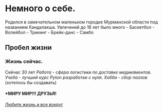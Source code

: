 # Немного о себе.
 Родился в замечательном маленьком городке Мурманской области под названием Кандалакша.
 Увлечений до 18 лет было много
    - Баскетбол
    - Волейбол
    - Трикинг
    - Брейк-данс 
    - Самбо
## Пробел жизни  
### Жизнь сейчас.
Сейчас 30 лет 
*Работа* - _сфера_ _логистики_ _по_ _доставке_ _медикаментов_.
*Учеба* - _лучший_ _курс_ _Pyton_ _разработки_ _с_ _нуля_.
*Хобби* - _сбор_ _пазлов_ (хотелось бы создавать)
#### *МИРУ МИР!!! ДРУЗЬЯ!
[Любите жизнь,и все вокруг](https://avatars.mds.yandex.net/i?id=b5556984be7430eb1b8df75840b4faa7_l-12422034-images-thumbs&n=13)
